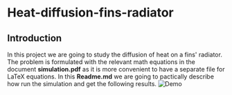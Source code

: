 # Heat-diffusion-fins-radiator

## Introduction
In this project we are going to study the diffusion of heat on a fins' radiator. The problem is formulated with the relevant math equations in the document **simulation.pdf** as it is more convenient to have a separate file for LaTeX equations. In this **Readme.md** we are going to pactically describe how run the simulation and get the following results.
![Demo](https://user-images.githubusercontent.com/16581022/34326109-4645c7ba-e89d-11e7-9b0f-33a6615bc7df.gif)
